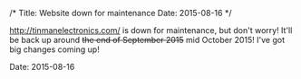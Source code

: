 /*
Title: Website down for maintenance
Date: 2015-08-16
*/

http://tinmanelectronics.com/ is down for maintenance, but don't worry! It'll be back up around <strike>the end of September 2015</strike> mid October 2015! I've got big changes coming up!

Date: 2015-08-16
